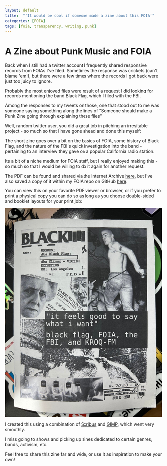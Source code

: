 ```yaml
---
layout: default
title:  "'It would be cool if someone made a zine about this FOIA'"
categories: [FOIA]
tags: [foia, transparency, writing, punk]
---
```


# A Zine about Punk Music and FOIA

Back when I still had a twitter account I frequently shared responsive records from FOIAs I've filed. Sometimes the response was crickets (can't blame 'em!), but there were a few times where the records I got back were just too juicy to ignore.

Probably the most enjoyed files were result of a request I did looking for records mentioning the band Black Flag, which I filed with the FBI.

Among the responses to my tweets on those, one that stood out to me was someone saying something along the lines of "Someone should make a Punk Zine going through explaining these files"

Well, random twitter user, you did a great job in pitching an irresitable project - so much so that I have gone ahead and done this myself:

<object data="https://archive.org/download/it-feels-good-to-do-what-i-want/IT_FEELS_GOOD_TO_DO_WHAT_I_WANT.PDF" width="740" height="986" type='application/pdf'></object>

The short zine goes over a bit on the basics of FOIA, some history of Black Flag, and the nature of the FBI's quick investigation into the band - pertaining to an interview they gave on a popular California radio station.

Its a bit of a niche medium for FOIA stuff, but I really enjoyed making this - so much so that I would be willing to do it again for another request.

The PDF can be found and shared via the Internet Archive [here](https://archive.org/details/it-feels-good-to-do-what-i-want), but I've also saved a copy of it within my FOIA repo on GitHub [here](https://github.com/RooneyMcNibNug/FOIA/blob/master/Responsive%20Docs/Black%20Flag/IT_FEELS_GOOD_TO_DO_WHAT_I_WANT.PDF).

You can view this on your favorite PDF viewer or browser, or if you prefer to print a physical copy you can do so as long as you choose double-sided and booklet layouts for your print job:

<a href="url"><img src="/img/zine.jpg" align="center" ></a>

I created this using a combination of [Scribus](https://www.scribus.net/) and [GIMP](https://www.gimp.org/), which went very smoothly.

I miss going to shows and picking up zines dedicated to certain genres, bands, activism, etc.

Feel free to share this zine far and wide, or use it as inspiration to make your own!
